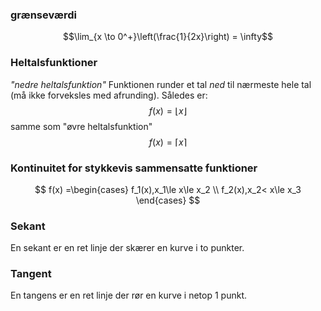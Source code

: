 
### grænseværdi 
$$\lim_{x \to 0^+}\left(\frac{1}{2x}\right) = \infty$$


### Heltalsfunktioner
_"nedre heltalsfunktion"_ Funktionen runder et tal _ned_ til nærmeste hele tal (må ikke forveksles med afrunding). Således er:
$$
f(x)=\lfloor x\rfloor
$$
samme som "øvre heltalsfunktion"
$$
f(x)=\lceil x\rceil
$$

### Kontinuitet for stykkevis sammensatte funktioner
$$
f(x) =\begin{cases} f_1(x),x_1\le x\le x_2 \\ f_2(x),x_2< x\le x_3 \end{cases}
$$
### Sekant
En sekant er en ret linje der skærer en kurve i to punkter.

### Tangent
En tangens er en ret linje der rør en kurve i netop 1 punkt.


